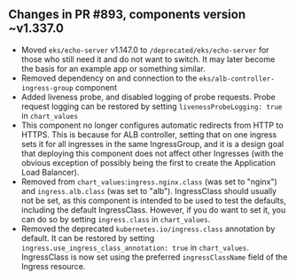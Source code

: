 ## Changes in PR #893, components version ~v1.337.0

- Moved `eks/echo-server` v1.147.0 to `/deprecated/eks/echo-server` for those
who still need it and do not want to switch. It may later become the basis
for an example app or something similar.
- Removed dependency on and connection to the `eks/alb-controller-ingress-group` component
- Added liveness probe, and disabled logging of probe requests. Probe request
logging can be restored by setting `livenessProbeLogging: true` in `chart_values`
- This component no longer configures automatic redirects from HTTP to HTTPS. This
is because for ALB controller, setting that on one ingress sets it for all
ingresses in the same IngressGroup, and it is a design goal that deploying
this component does not affect other Ingresses (with the obvious exception
of possibly being the first to create the Application Load Balancer).
- Removed from `chart_values`:`ingress.nginx.class` (was set to "nginx") and
`ingress.alb.class` (was set to "alb"). IngressClass should usually not be set,
as this component is intended to be used to test the defaults, including the
default IngressClass. However, if you do want to set it, you can do so by
setting `ingress.class` in `chart_values`.
- Removed the deprecated `kubernetes.io/ingress.class` annotation by default.
It can be restored by setting `ingress.use_ingress_class_annotation: true` in `chart_values`.
IngressClass is now set using the preferred `ingressClassName` field of the
Ingress resource.
